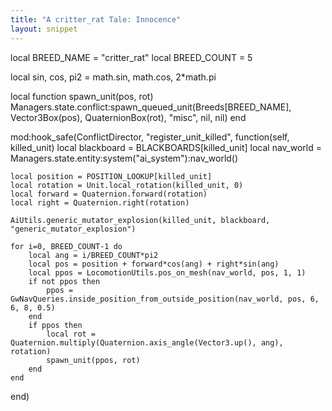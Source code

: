 ```yaml
---
title: "A critter_rat Tale: Innocence"
layout: snippet
---
```


local BREED_NAME = "critter_rat"
local BREED_COUNT = 5

local sin, cos, pi2 = math.sin, math.cos, 2*math.pi

local function spawn_unit(pos, rot)
    Managers.state.conflict:spawn_queued_unit(Breeds[BREED_NAME],
        Vector3Box(pos), QuaternionBox(rot), "misc", nil, nil)
end

mod:hook_safe(ConflictDirector, "register_unit_killed", function(self, killed_unit)
    local blackboard = BLACKBOARDS[killed_unit]
    local nav_world = Managers.state.entity:system("ai_system"):nav_world()

    local position = POSITION_LOOKUP[killed_unit]
    local rotation = Unit.local_rotation(killed_unit, 0)
    local forward = Quaternion.forward(rotation)
    local right = Quaternion.right(rotation)

    AiUtils.generic_mutator_explosion(killed_unit, blackboard, "generic_mutator_explosion")

    for i=0, BREED_COUNT-1 do
        local ang = i/BREED_COUNT*pi2
        local pos = position + forward*cos(ang) + right*sin(ang)
        local ppos = LocomotionUtils.pos_on_mesh(nav_world, pos, 1, 1)
        if not ppos then
            ppos = GwNavQueries.inside_position_from_outside_position(nav_world, pos, 6, 6, 8, 0.5)
        end
        if ppos then
            local rot = Quaternion.multiply(Quaternion.axis_angle(Vector3.up(), ang), rotation)
            spawn_unit(ppos, rot)
        end
    end
end)
